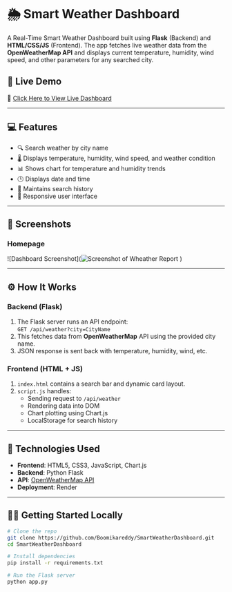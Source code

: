 # 🌦️ Smart Weather Dashboard

A Real-Time Smart Weather Dashboard built using **Flask** (Backend) and **HTML/CSS/JS** (Frontend). The app fetches live weather data from the **OpenWeatherMap API** and displays current temperature, humidity, wind speed, and other parameters for any searched city.

## 🚀 Live Demo

🔗 [Click Here to View Live Dashboard](https://smartweatherdashboard-2.onrender.com)

---

## 💻 Features

- 🔍 Search weather by city name  
- 🌡️ Displays temperature, humidity, wind speed, and weather condition  
- 📊 Shows chart for temperature and humidity trends  
- 🕒 Displays date and time  
- 📖 Maintains search history  
- 📱 Responsive user interface  

---

## 📸 Screenshots

### Homepage

![Dashboard Screenshot](![Screenshot of Wheather Report](https://github.com/user-attachments/assets/3c9e6bb9-8555-4835-b82c-80990438e598)
)


---

## ⚙️ How It Works

### Backend (Flask)

1. The Flask server runs an API endpoint:  
   `GET /api/weather?city=CityName`  
2. This fetches data from **OpenWeatherMap** API using the provided city name.
3. JSON response is sent back with temperature, humidity, wind, etc.

### Frontend (HTML + JS)

1. `index.html` contains a search bar and dynamic card layout.
2. `script.js` handles:
   - Sending request to `/api/weather`
   - Rendering data into DOM
   - Chart plotting using Chart.js
   - LocalStorage for search history

---

## 🧠 Technologies Used

- **Frontend**: HTML5, CSS3, JavaScript, Chart.js  
- **Backend**: Python Flask  
- **API**: [OpenWeatherMap API](https://openweathermap.org/api)  
- **Deployment**: Render  

---

## 🏃‍♀️ Getting Started Locally

```bash
# Clone the repo
git clone https://github.com/Boomikareddy/SmartWeatherDashboard.git
cd SmartWeatherDashboard

# Install dependencies
pip install -r requirements.txt

# Run the Flask server
python app.py
